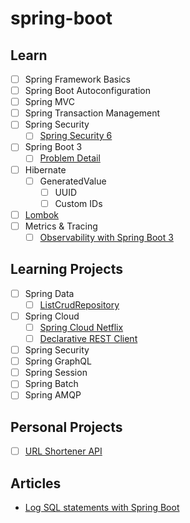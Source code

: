 # spring-boot

## Learn

- [ ] Spring Framework Basics
- [ ] Spring Boot Autoconfiguration
- [ ] Spring MVC
- [ ] Spring Transaction Management
- [ ] Spring Security
  - [ ] [Spring Security 6](https://www.youtube.com/watch?v=KxqlJblhzfI)
- [ ] Spring Boot 3
  - [ ] [Problem Detail]((https://datatracker.ietf.org/doc/html/rfc7807))
- [ ] Hibernate
  - [ ] GeneratedValue
    - [ ] UUID
    - [ ] Custom IDs
- [ ] [Lombok](https://projectlombok.org/features/)
- [ ] Metrics & Tracing
  - [ ] [Observability with Spring Boot 3](https://spring.io/blog/2022/10/12/observability-with-spring-boot-3)

## Learning Projects

- [ ] Spring Data
  - [ ] [ListCrudRepository](https://www.baeldung.com/spring-data-3-crud-repository-interfaces)
- [ ] Spring Cloud
  - [ ] [Spring Cloud Netflix](https://cloud.spring.io/spring-cloud-netflix/reference/html/)
  - [ ] [Declarative REST Client](https://cloud.spring.io/spring-cloud-netflix/multi/multi_spring-cloud-feign.html)
- [ ] Spring Security
- [ ] Spring GraphQL
- [ ] Spring Session
- [ ] Spring Batch
- [ ] Spring AMQP

## Personal Projects

- [ ] [URL Shortener API](personal-projects/url-shortener-api)

## Articles

- [Log SQL statements with Spring Boot](https://vladmihalcea.com/log-sql-spring-boot/)
